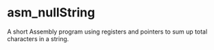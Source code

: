 # asm_nullString
A short Assembly program using registers and pointers to sum up total characters in a string.
